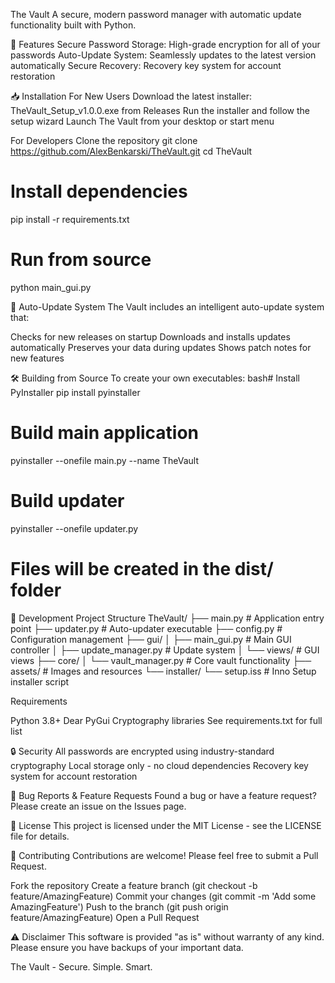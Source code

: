 The Vault
A secure, modern password manager with automatic update functionality built with Python.

🔐 Features
Secure Password Storage: High-grade encryption for all of your passwords
Auto-Update System: Seamlessly updates to the latest version automatically
Secure Recovery: Recovery key system for account restoration

📥 Installation
For New Users
Download the latest installer: TheVault_Setup_v1.0.0.exe from Releases
Run the installer and follow the setup wizard
Launch The Vault from your desktop or start menu

For Developers
Clone the repository
git clone https://github.com/AlexBenkarski/TheVault.git
cd TheVault

# Install dependencies
pip install -r requirements.txt

# Run from source
python main_gui.py


🔄 Auto-Update System
The Vault includes an intelligent auto-update system that:

Checks for new releases on startup
Downloads and installs updates automatically
Preserves your data during updates
Shows patch notes for new features

🛠️ Building from Source
To create your own executables:
bash# Install PyInstaller
pip install pyinstaller

# Build main application
pyinstaller --onefile main.py --name TheVault

# Build updater
pyinstaller --onefile updater.py

# Files will be created in the dist/ folder
🔧 Development
Project Structure
TheVault/
├── main.py                 # Application entry point
├── updater.py             # Auto-updater executable
├── config.py              # Configuration management
├── gui/
│   ├── main_gui.py        # Main GUI controller
│   ├── update_manager.py  # Update system
│   └── views/             # GUI views
├── core/
│   └── vault_manager.py   # Core vault functionality
├── assets/                # Images and resources
└── installer/
    └── setup.iss          # Inno Setup installer script

    
Requirements

Python 3.8+
Dear PyGui
Cryptography libraries
See requirements.txt for full list

🔒 Security
All passwords are encrypted using industry-standard cryptography
Local storage only - no cloud dependencies
Recovery key system for account restoration

🐛 Bug Reports & Feature Requests
Found a bug or have a feature request? Please create an issue on the Issues page.

📄 License
This project is licensed under the MIT License - see the LICENSE file for details.

🤝 Contributing
Contributions are welcome! Please feel free to submit a Pull Request.

Fork the repository
Create a feature branch (git checkout -b feature/AmazingFeature)
Commit your changes (git commit -m 'Add some AmazingFeature')
Push to the branch (git push origin feature/AmazingFeature)
Open a Pull Request

⚠️ Disclaimer
This software is provided "as is" without warranty of any kind. Please ensure you have backups of your important data.

The Vault - Secure. Simple. Smart.
